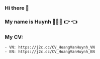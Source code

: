 ### Hi there 👋
### My name is Huynh 👨🏻‍💻 👉 👈
### My CV:
    - VN: https://j2c.cc/CV_HoangVanHuynh_VN
    - EN: https://j2c.cc/CV_HoangVanHuynh_EN

<!--
**HoangHuynh2012/HoangHuynh2012** is a ✨ _special_ ✨ repository because its `README.md` (this file) appears on your GitHub profile.

Here are some ideas to get you started:

- 🔭 I’m currently working on ...
- 🌱 I’m currently learning ...
- 👯 I’m looking to collaborate on ...
- 🤔 I’m looking for help with ...
- 💬 Ask me about ...
- 📫 How to reach me: ...
- 😄 Pronouns: ...
- ⚡ Fun fact: ...
-->
